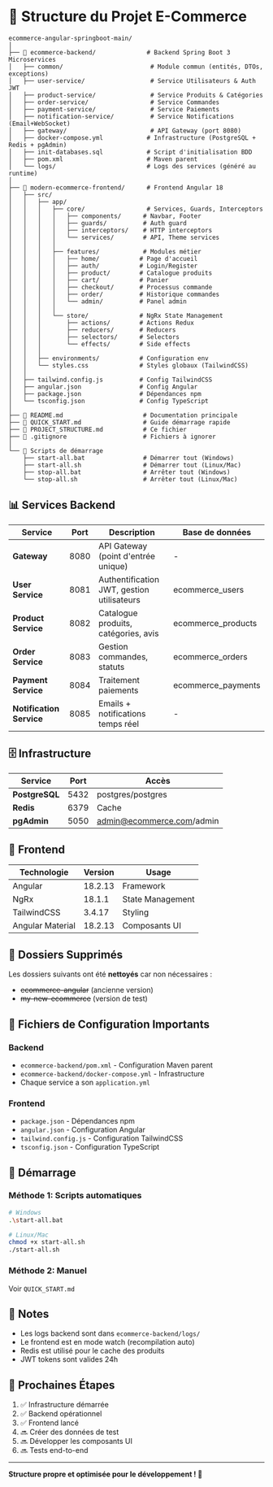 # 📁 Structure du Projet E-Commerce

```
ecommerce-angular-springboot-main/
│
├── 📂 ecommerce-backend/              # Backend Spring Boot 3 Microservices
│   ├── common/                        # Module commun (entités, DTOs, exceptions)
│   ├── user-service/                  # Service Utilisateurs & Auth JWT
│   ├── product-service/               # Service Produits & Catégories
│   ├── order-service/                 # Service Commandes
│   ├── payment-service/               # Service Paiements
│   ├── notification-service/          # Service Notifications (Email+WebSocket)
│   ├── gateway/                       # API Gateway (port 8080)
│   ├── docker-compose.yml            # Infrastructure (PostgreSQL + Redis + pgAdmin)
│   ├── init-databases.sql            # Script d'initialisation BDD
│   ├── pom.xml                       # Maven parent
│   └── logs/                         # Logs des services (généré au runtime)
│
├── 📂 modern-ecommerce-frontend/      # Frontend Angular 18
│   ├── src/
│   │   ├── app/
│   │   │   ├── core/                 # Services, Guards, Interceptors
│   │   │   │   ├── components/      # Navbar, Footer
│   │   │   │   ├── guards/          # Auth guard
│   │   │   │   ├── interceptors/    # HTTP interceptors
│   │   │   │   └── services/        # API, Theme services
│   │   │   │
│   │   │   ├── features/            # Modules métier
│   │   │   │   ├── home/           # Page d'accueil
│   │   │   │   ├── auth/           # Login/Register
│   │   │   │   ├── product/        # Catalogue produits
│   │   │   │   ├── cart/           # Panier
│   │   │   │   ├── checkout/       # Processus commande
│   │   │   │   ├── order/          # Historique commandes
│   │   │   │   └── admin/          # Panel admin
│   │   │   │
│   │   │   └── store/              # NgRx State Management
│   │   │       ├── actions/        # Actions Redux
│   │   │       ├── reducers/       # Reducers
│   │   │       ├── selectors/      # Selectors
│   │   │       └── effects/        # Side effects
│   │   │
│   │   ├── environments/           # Configuration env
│   │   └── styles.css              # Styles globaux (TailwindCSS)
│   │
│   ├── tailwind.config.js          # Config TailwindCSS
│   ├── angular.json                # Config Angular
│   ├── package.json                # Dépendances npm
│   └── tsconfig.json               # Config TypeScript
│
├── 📄 README.md                      # Documentation principale
├── 📄 QUICK_START.md                 # Guide démarrage rapide
├── 📄 PROJECT_STRUCTURE.md           # Ce fichier
├── 📄 .gitignore                     # Fichiers à ignorer
│
└── 🚀 Scripts de démarrage
    ├── start-all.bat                # Démarrer tout (Windows)
    ├── start-all.sh                 # Démarrer tout (Linux/Mac)
    ├── stop-all.bat                 # Arrêter tout (Windows)
    └── stop-all.sh                  # Arrêter tout (Linux/Mac)
```

## 📊 Services Backend

| Service | Port | Description | Base de données |
|---------|------|-------------|-----------------|
| **Gateway** | 8080 | API Gateway (point d'entrée unique) | - |
| **User Service** | 8081 | Authentification JWT, gestion utilisateurs | ecommerce_users |
| **Product Service** | 8082 | Catalogue produits, catégories, avis | ecommerce_products |
| **Order Service** | 8083 | Gestion commandes, statuts | ecommerce_orders |
| **Payment Service** | 8084 | Traitement paiements | ecommerce_payments |
| **Notification Service** | 8085 | Emails + notifications temps réel | - |

## 🗄️ Infrastructure

| Service | Port | Accès |
|---------|------|-------|
| **PostgreSQL** | 5432 | postgres/postgres |
| **Redis** | 6379 | Cache |
| **pgAdmin** | 5050 | admin@ecommerce.com/admin |

## 🎨 Frontend

| Technologie | Version | Usage |
|-------------|---------|-------|
| Angular | 18.2.13 | Framework |
| NgRx | 18.1.1 | State Management |
| TailwindCSS | 3.4.17 | Styling |
| Angular Material | 18.2.13 | Composants UI |

## 📁 Dossiers Supprimés

Les dossiers suivants ont été **nettoyés** car non nécessaires :
- ~~ecommerce-angular~~ (ancienne version)
- ~~my-new-ecommerce~~ (version de test)

## 🔧 Fichiers de Configuration Importants

### Backend
- `ecommerce-backend/pom.xml` - Configuration Maven parent
- `ecommerce-backend/docker-compose.yml` - Infrastructure
- Chaque service a son `application.yml`

### Frontend
- `package.json` - Dépendances npm
- `angular.json` - Configuration Angular
- `tailwind.config.js` - Configuration TailwindCSS
- `tsconfig.json` - Configuration TypeScript

## 🚀 Démarrage

### Méthode 1: Scripts automatiques
```bash
# Windows
.\start-all.bat

# Linux/Mac
chmod +x start-all.sh
./start-all.sh
```

### Méthode 2: Manuel
Voir `QUICK_START.md`

## 📝 Notes

- Les logs backend sont dans `ecommerce-backend/logs/`
- Le frontend est en mode watch (recompilation auto)
- Redis est utilisé pour le cache des produits
- JWT tokens sont valides 24h

## 🎯 Prochaines Étapes

1. ✅ Infrastructure démarrée
2. ✅ Backend opérationnel
3. ✅ Frontend lancé
4. 🔜 Créer des données de test
5. 🔜 Développer les composants UI
6. 🔜 Tests end-to-end

---

**Structure propre et optimisée pour le développement ! 🎉**

